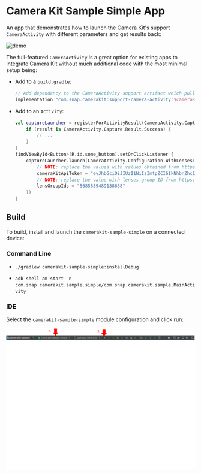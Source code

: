 # Camera Kit Sample Simple App

An app that demonstrates how to launch the Camera Kit's support `CameraActivity` with different parameters and get results back:

![demo](../.doc/sample_simple_demo.gif)

The full-featured `CameraActivity` is a great option for existing apps to integrate Camera Kit without much additional code with the most minimal setup being:

- Add to a `build.gradle`:
    ```groovy
    // Add dependency to the CameraActivity support artifact which pulls all the other necessary dependencies
    implementation "com.snap.camerakit:support-camera-activity:$cameraKitVersion"
    ```
- Add to an `Activity`:
    ```kotlin
    val captureLauncher = registerForActivityResult(CameraActivity.Capture) { result ->
        if (result is CameraActivity.Capture.Result.Success) {
            // ...
        }
    }
    findViewById<Button>(R.id.some_button).setOnClickListener {
        captureLauncher.launch(CameraActivity.Configuration.WithLenses(
            // NOTE: replace the values with values obtained from https://kit.snapchat.com/manage
            cameraKitApiToken = "eyJhbGciOiJIUzI1NiIsImtpZCI6IkNhbnZhc1MyU0hNQUNQcm9kIiwidHlwIjoiSldUIn0.eyJhdWQiOiJjYW52YXMtY2FudmFzYXBpIiwiaXNzIjoiY2FudmFzLXMyc3Rva2VuIiwibmJmIjoxNjM4NDc0OTE0LCJzdWIiOiJiMjFjZmIyNy0wNGU5LTRiNzctYmQxYS0xNDM1NTIyZmI0NzF-U1RBR0lOR34zMzQxMmZkZC0zMDA3LTRiMTgtOGE5OC1hNjAzZTY4MzJhMmEifQ.BBVRgyVT4I_Z_qevzAqVwkWNXZGMHQ0s4tRJst9qfwE",
            // NOTE: replace the value with lenses group ID from https://camera-kit.snapchat.com
            lensGroupIds = "5685839489138688"
        ))
    }
    ```

## Build

To build, install and launch the `camerakit-sample-simple` on a connected device:

### Command Line

- `./gradlew camerakit-sample-simple:installDebug`

- `adb shell am start -n com.snap.camerakit.sample.simple/com.snap.camerakit.sample.MainActivity`

### IDE

Select the `camerakit-sample-simple` module configuration and click run:

![run-android-studio](../.doc/sample_simple_run_android_studio.png)
